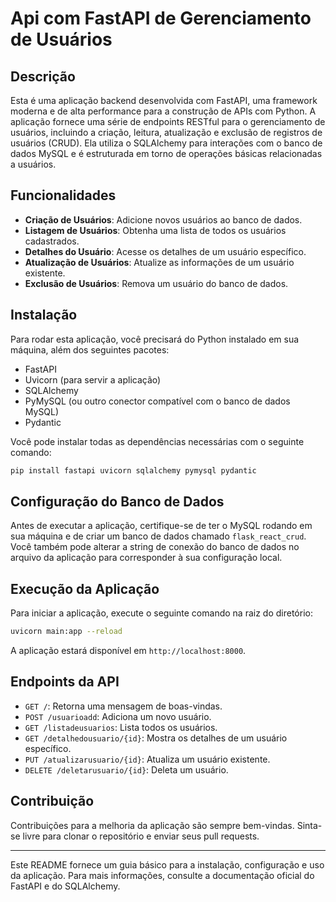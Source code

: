 # Api com FastAPI de Gerenciamento de Usuários

## Descrição

Esta é uma aplicação backend desenvolvida com FastAPI, uma framework moderna e de alta performance para a construção de APIs com Python. A aplicação fornece uma série de endpoints RESTful para o gerenciamento de usuários, incluindo a criação, leitura, atualização e exclusão de registros de usuários (CRUD). Ela utiliza o SQLAlchemy para interações com o banco de dados MySQL e é estruturada em torno de operações básicas relacionadas a usuários.

## Funcionalidades

- **Criação de Usuários**: Adicione novos usuários ao banco de dados.
- **Listagem de Usuários**: Obtenha uma lista de todos os usuários cadastrados.
- **Detalhes do Usuário**: Acesse os detalhes de um usuário específico.
- **Atualização de Usuários**: Atualize as informações de um usuário existente.
- **Exclusão de Usuários**: Remova um usuário do banco de dados.

## Instalação

Para rodar esta aplicação, você precisará do Python instalado em sua máquina, além dos seguintes pacotes:

- FastAPI
- Uvicorn (para servir a aplicação)
- SQLAlchemy
- PyMySQL (ou outro conector compatível com o banco de dados MySQL)
- Pydantic

Você pode instalar todas as dependências necessárias com o seguinte comando:

```bash
pip install fastapi uvicorn sqlalchemy pymysql pydantic
```

## Configuração do Banco de Dados

Antes de executar a aplicação, certifique-se de ter o MySQL rodando em sua máquina e de criar um banco de dados chamado `flask_react_crud`. Você também pode alterar a string de conexão do banco de dados no arquivo da aplicação para corresponder à sua configuração local.

## Execução da Aplicação

Para iniciar a aplicação, execute o seguinte comando na raiz do diretório:

```bash
uvicorn main:app --reload
```

A aplicação estará disponível em `http://localhost:8000`.

## Endpoints da API

- `GET /`: Retorna uma mensagem de boas-vindas.
- `POST /usuarioadd`: Adiciona um novo usuário.
- `GET /listadeusuarios`: Lista todos os usuários.
- `GET /detalhedousuario/{id}`: Mostra os detalhes de um usuário específico.
- `PUT /atualizarusuario/{id}`: Atualiza um usuário existente.
- `DELETE /deletarusuario/{id}`: Deleta um usuário.

## Contribuição

Contribuições para a melhoria da aplicação são sempre bem-vindas. Sinta-se livre para clonar o repositório e enviar seus pull requests.

---

Este README fornece um guia básico para a instalação, configuração e uso da aplicação. Para mais informações, consulte a documentação oficial do FastAPI e do SQLAlchemy.
